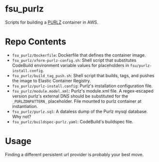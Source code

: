 # fsu_purlz
Scripts for building a [PURLZ](http://www.purlz.org/) container in AWS.

# Repo Contents
- `fsu_purlz/Dockerfile`: Dockerfile that defines the container image.
- `fsu_purlz/xform-purlz-config.sh`: Shell script that substitutes CodeBuild environment variable values for placeholders in `fsu/purlz-install.config`.
- `fsu_purlz/build_tag_push.sh`: Shell script that builds, tags, and pushes the image to Elastic Container Registry.
- `fsu_purlz/purlz-install.config`: Purlz's installation configuration file.
- `fsu_purlz/module.model.xml`: Purlz's module.xml file. A regex-escaped version purlz's external DNS should be substituted for the `_PURLZDNPATTERN_` placeholder. File mounted to purlz container at instantiation.
- `fsu_purlz/purlz.sql`: A dataless dump of the Purlz mysql database. Why not?
- `fsu_purlz/buildspec-purlz.yaml`: CodeBuild's buildspec file.

# Usage
Finding a different persistent url provider is probably your best move.
